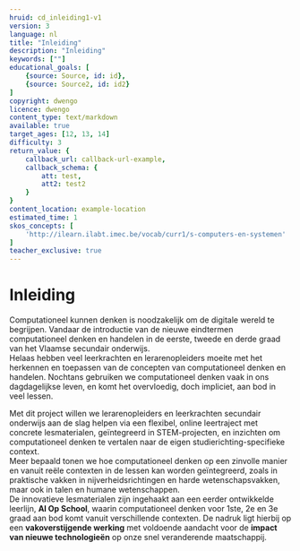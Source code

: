 ```yaml
---
hruid: cd_inleiding1-v1
version: 3
language: nl
title: "Inleiding"
description: "Inleiding"
keywords: [""]
educational_goals: [
    {source: Source, id: id}, 
    {source: Source2, id: id2}
]
copyright: dwengo
licence: dwengo
content_type: text/markdown
available: true
target_ages: [12, 13, 14]
difficulty: 3
return_value: {
    callback_url: callback-url-example,
    callback_schema: {
        att: test,
        att2: test2
    }
}
content_location: example-location
estimated_time: 1
skos_concepts: [
    'http://ilearn.ilabt.imec.be/vocab/curr1/s-computers-en-systemen'
]
teacher_exclusive: true
---
```

# Inleiding
Computationeel kunnen denken is noodzakelijk om de digitale wereld te begrijpen. Vandaar de introductie van de nieuwe eindtermen computationeel denken en handelen in de eerste, tweede en derde graad van het Vlaamse secundair onderwijs. <br>
Helaas hebben veel leerkrachten en lerarenopleiders moeite met het herkennen en toepassen van de concepten van computationeel denken en handelen. Nochtans gebruiken we computationeel denken vaak in ons dagdagelijkse leven, en komt het overvloedig, doch impliciet, aan bod in veel lessen. 

Met dit project willen we lerarenopleiders en leerkrachten secundair onderwijs aan de slag helpen via een flexibel, online leertraject met concrete lesmaterialen, geïntegreerd in STEM-projecten, en inzichten om computationeel denken te vertalen naar de eigen studierichting-specifieke context. <br>
Meer bepaald tonen we hoe computationeel denken op een zinvolle manier en vanuit reële contexten in de lessen kan worden geïntegreerd, zoals in praktische vakken in nijverheidsrichtingen en harde wetenschapsvakken, maar ook in talen en humane wetenschappen. <br>
De innovatieve lesmaterialen zijn ingehaakt aan een eerder ontwikkelde leerlijn, **AI Op School**, waarin computationeel denken voor 1ste, 2e en 3e graad aan bod komt vanuit verschillende contexten. De nadruk ligt hierbij op een **vakoverstijgende werking** met voldoende aandacht voor de **impact van nieuwe technologieën** op onze snel veranderende maatschappij. 
